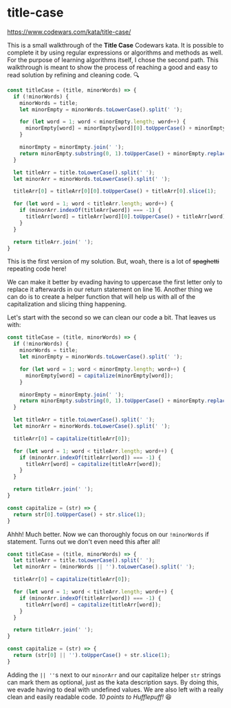 # title-case

https://www.codewars.com/kata/title-case/

This is a small walkthrough of the **Title Case** Codewars kata. It is possible to complete it by using regular expressions or algorithms and methods as well. For the purpose of learning algorithms itself, I chose the second path. This walkthrough is meant to show the process of reaching a good and easy to read solution by refining and cleaning code. :mag:

```javascript
const titleCase = (title, minorWords) => {
  if (!minorWords) {
    minorWords = title;
    let minorEmpty = minorWords.toLowerCase().split(' ');

    for (let word = 1; word < minorEmpty.length; word++) {
      minorEmpty[word] = minorEmpty[word][0].toUpperCase() + minorEmpty[word].slice(1);
    }

    minorEmpty = minorEmpty.join(' ');
    return minorEmpty.substring(0, 1).toUpperCase() + minorEmpty.replace(minorWords.substring(0, 1), '');
  }

  let titleArr = title.toLowerCase().split(' ');
  let minorArr = minorWords.toLowerCase().split(' ');

  titleArr[0] = titleArr[0][0].toUpperCase() + titleArr[0].slice(1);

  for (let word = 1; word < titleArr.length; word++) {
    if (minorArr.indexOf(titleArr[word]) === -1) {
      titleArr[word] = titleArr[word][0].toUpperCase() + titleArr[word].slice(1);
    }
  }

  return titleArr.join(' ');
}
```

This is the first version of my solution. But, woah, there is a lot of ~~spaghetti~~ repeating code here!

We can make it better by evading having to uppercase the first letter only to replace it afterwards in our return statement on line 16.
Another thing we can do is to create a helper function that will help us with all of the capitalization and slicing thing happening.

Let's start with the second so we can clean our code a bit. That leaves us with:

```javascript
const titleCase = (title, minorWords) => {
  if (!minorWords) {
    minorWords = title;
    let minorEmpty = minorWords.toLowerCase().split(' ');

    for (let word = 1; word < minorEmpty.length; word++) {
      minorEmpty[word] = capitalize(minorEmpty[word]);
    }

    minorEmpty = minorEmpty.join(' ');
    return minorEmpty.substring(0, 1).toUpperCase() + minorEmpty.replace(minorWords.substring(0, 1), '');
  }

  let titleArr = title.toLowerCase().split(' ');
  let minorArr = minorWords.toLowerCase().split(' ');

  titleArr[0] = capitalize(titleArr[0]);

  for (let word = 1; word < titleArr.length; word++) {
    if (minorArr.indexOf(titleArr[word]) === -1) {
      titleArr[word] = capitalize(titleArr[word]);
    }
  }

  return titleArr.join(' ');
}

const capitalize = (str) => {
  return str[0].toUpperCase() + str.slice(1);
}
```

Ahhh! Much better. Now we can thoroughly focus on our `!minorWords` if statement. Turns out we don't even need this after all!

```javascript
const titleCase = (title, minorWords) => {
  let titleArr = title.toLowerCase().split(' ');
  let minorArr = (minorWords || '').toLowerCase().split(' ');

  titleArr[0] = capitalize(titleArr[0]);

  for (let word = 1; word < titleArr.length; word++) {
    if (minorArr.indexOf(titleArr[word]) === -1) {
      titleArr[word] = capitalize(titleArr[word]);
    }
  }

  return titleArr.join(' ');
}

const capitalize = (str) => {
  return (str[0] || '').toUpperCase() + str.slice(1);
}
```

Adding the ` || '' `s next to our `minorArr` and our capitalize helper `str` strings can mark them as optional, just as the kata description says. By doing this, we evade having to deal with undefined values. We are also left with a really clean and easily readable code. *10 points to Hufflepuff!* :satisfied:
